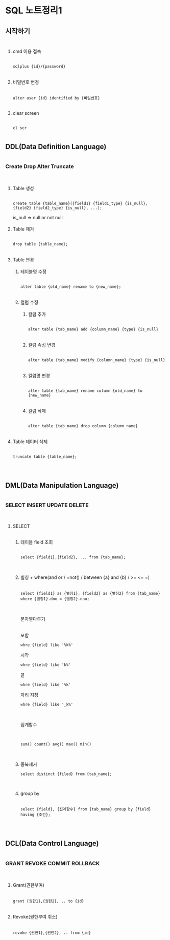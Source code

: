 # SQL 노트정리1

## 시작하기  
#
1. cmd 이용 접속  
    <br/>
    <pre><code>sqlplus {id}/{password}</code></pre>
    <br/>
2. 비밀번호 변경  
    <br/>
    <pre><code>alter user {id} identified by {비밀번호}</code></pre>
    <br/>
3. clear screen  
    <br/>
    <pre><code>cl scr</code></pre>
#
## DDL(Data Definition Language)
#
### Create Drop Alter Truncate
<br/>

1. Table 생성  
    <br/>
    <pre><code>create table {table_name}({field1} {field1_type} {is_null}, {field2} {field2_type} {is_null}, ...); </code></pre>
    is_null => null or not null  
    <br/>
2. Table 제거    
    <br/>
    <pre><code>drop table {table_name};</code></pre>
    <br/>
3. Table 변경  
    <br/>
    1. 테이블명 수정  
        <br/>
        <pre><code>alter table {old_name} rename to {new_name};</code></pre>  
        <br/>
    2. 컬럼 수정  
        <br/>
        1. 컬럼 추가  
            <br/>
            <pre><code>alter table {tab_name} add {column_name} {type} {is_null}</code></pre>
            <br/>
        2. 컬럼 속성 변경  
            <br/>
            <pre><code>alter table {tab_name} modify {column_name} {type} {is_null}</code></pre>
            <br/>
        3. 컬럼명 변경  
            <br/>
            <pre><code>alter table {tab_name} rename column {old_name} to {new_name}</code></pre>
            <br/>
        4. 컬럼 삭제  
            <br/>
            <pre><code>alter table {tab_name} drop column {column_name}</code></pre>
            <br/>
4. Table 데이터 삭제  
   <br/>
   <pre><code>truncate table {table_name};</code></pre>
   <br/>

#
## DML(Data Manipulation Language)
#
### SELECT INSERT UPDATE DELETE  
<br/>

1. SELECT  
   <br/>
   1. 테이블 field 조회  
      <br/>
      <pre><code>select {field1},{field2}, ... from {tab_name};</code></pre>
      <br/>
   2. 별칭 + where(and or / =not() / between {a} and {b} / >= <=  =)  
        <br/>
        <pre><code>select {field1} as {별칭1}, {field2} as {별칭2} from {tab_name} where {별칭1}.dno = {별칭2}.dno;</code></pre>
        <br/>

        문자열다루기  

        <br/>
        포함  
        <pre><code>whre {field} like '%k%'</code></pre>
        시작
        <pre><code>whre {field} like 'k%'</code></pre> 
        끝
        <pre><code>whre {field} like '%k'</code></pre> 
        자리 지정
        <pre><code>whre {field} like '_k%'</code></pre> 
        <br/>

        집계함수  

        <br/>

        <pre><code>sum() count() avg() max() min()</code></pre>

        <br/>

   3. 중복제거
      <br/>
      <pre><code>select distinct {filed} from {tab_name};</code></pre>
      <br/>

   4. group by  
      <br/>
      <pre><code>select {field}, {집계함수} from {tab_name} group by {field} having {조건};</code></pre>
      <br/>

#
## DCL(Data Control Language)
#
### GRANT REVOKE COMMIT ROLLBACK  
<br/>

1. Grant(권한부여)  
    <br/>
    <pre><code>grant {권한1},{권한2}, .. to {id}</code></pre>
    <br/>
2. Revoke(권한부여 취소)  
    <br/>
    <pre><code>revoke {권한1},{권한2}, .. from {id}</code></pre>
    <br/>